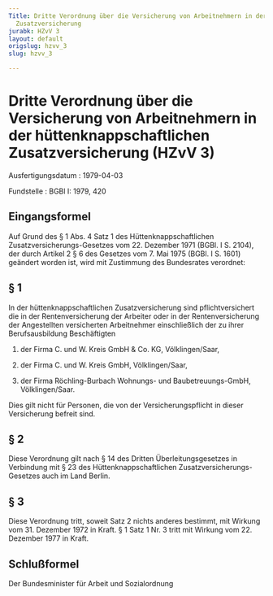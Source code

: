 ```yaml
---
Title: Dritte Verordnung über die Versicherung von Arbeitnehmern in der hüttenknappschaftlichen
  Zusatzversicherung
jurabk: HZvV 3
layout: default
origslug: hzvv_3
slug: hzvv_3

---
```


# Dritte Verordnung über die Versicherung von Arbeitnehmern in der hüttenknappschaftlichen Zusatzversicherung (HZvV 3)

Ausfertigungsdatum
:   1979-04-03

Fundstelle
:   BGBl I: 1979, 420



## Eingangsformel

Auf Grund des § 1 Abs. 4 Satz 1 des Hüttenknappschaftlichen Zusatzversicherungs-Gesetzes vom 22. Dezember 1971 (BGBl. I S. 2104), der durch Artikel 2 § 6 des Gesetzes vom 7. Mai 1975 (BGBl. I S. 1601) geändert worden ist, wird mit Zustimmung des Bundesrates verordnet:


## § 1

In der hüttenknappschaftlichen Zusatzversicherung sind pflichtversichert die in der Rentenversicherung der Arbeiter oder in der Rentenversicherung der Angestellten versicherten Arbeitnehmer einschließlich der zu ihrer Berufsausbildung Beschäftigten

1.  der Firma C. und W. Kreis GmbH & Co. KG, Völklingen/Saar,


2.  der Firma C. und W. Kreis GmbH, Völklingen/Saar,


3.  der Firma Röchling-Burbach Wohnungs- und Baubetreuungs-GmbH, Völklingen/Saar.



Dies gilt nicht für Personen, die von der Versicherungspflicht in dieser Versicherung befreit sind.


## § 2

Diese Verordnung gilt nach § 14 des Dritten Überleitungsgesetzes in Verbindung mit § 23 des Hüttenknappschaftlichen Zusatzversicherungs-Gesetzes auch im Land Berlin.


## § 3

Diese Verordnung tritt, soweit Satz 2 nichts anderes bestimmt, mit Wirkung vom 31. Dezember 1972 in Kraft. § 1 Satz 1 Nr. 3 tritt mit Wirkung vom 22. Dezember 1977 in Kraft.


## Schlußformel

Der Bundesminister für Arbeit und Sozialordnung

